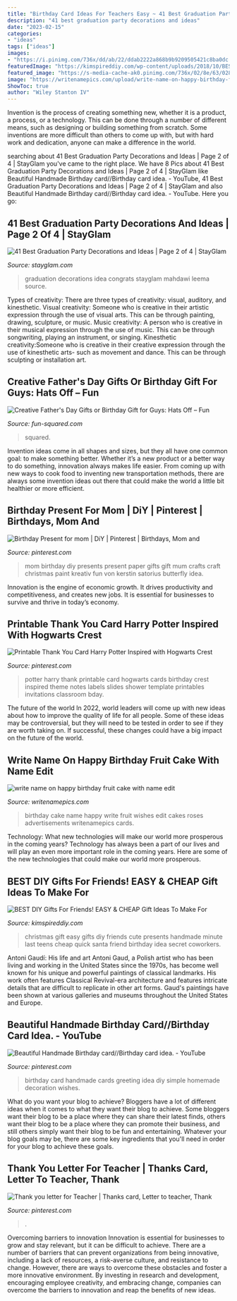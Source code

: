 ```yaml
---
title: "Birthday Card Ideas For Teachers Easy ~ 41 Best Graduation Party Decorations And Ideas"
description: "41 best graduation party decorations and ideas"
date: "2023-02-15"
categories:
- "ideas"
tags: ["ideas"]
images:
- "https://i.pinimg.com/736x/dd/ab/22/ddab2222a868b9b9209505421c8ba0dc.jpg"
featuredImage: "https://kimspireddiy.com/wp-content/uploads/2018/10/BEST-DIY-Gifts-For-Friends-EASY-and-CHEAP-Gift-Ideas-To-Make-For-Birthdays-Christmas-Gifts-Creative-and-Unique-Presents-That-Are-Cute-Last-Minute-Handmade-Ideas-BFFs-Teens-23.jpg"
featured_image: "https://s-media-cache-ak0.pinimg.com/736x/02/8e/63/028e637687c0885f73ef5eda8bf76101.jpg"
image: "https://writenamepics.com/upload/write-name-on-happy-birthday-fruit-cake-with-name-edit1524393585.jpg"
ShowToc: true
author: "Wiley Stanton IV"
---
```



Invention is the process of creating something new, whether it is a product, a process, or a technology. This can be done through a number of different means, such as designing or building something from scratch. Some inventions are more difficult than others to come up with, but with hard work and dedication, anyone can make a difference in the world.

	

		
searching about 41 Best Graduation Party Decorations and Ideas | Page 2 of 4 | StayGlam you've came to the right place. We have 8 Pics about 41 Best Graduation Party Decorations and Ideas | Page 2 of 4 | StayGlam like Beautiful Handmade Birthday card//Birthday card idea. - YouTube, 41 Best Graduation Party Decorations and Ideas | Page 2 of 4 | StayGlam and also Beautiful Handmade Birthday card//Birthday card idea. - YouTube. Here you go:
		
    
## 41 Best Graduation Party Decorations And Ideas | Page 2 Of 4 | StayGlam

<img loading=lazy src="https://stayglam.com/wp-content/uploads/2018/04/Congrats-Party-Idea.jpg" onerror="this.onerror=null;this.src='https://tse3.mm.bing.net/th?id=OIP.e7gpcnlre2xECEMDf5AtgAAAAA&amp;pid=15.1';" alt="41 Best Graduation Party Decorations and Ideas | Page 2 of 4 | StayGlam">

_Source: stayglam.com_

>graduation decorations idea congrats stayglam mahdawi leema source. 

	

Types of creativity: There are three types of creativity: visual, auditory, and kinesthetic.
Visual creativity: Someone who is creative in their artistic expression through the use of visual arts. This can be through painting, drawing, sculpture, or music. Music creativity: A person who is creative in their musical expression through the use of music. This can be through songwriting, playing an instrument, or singing. Kinesthetic creativity:Someone who is creative in their creative expression through the use of kinesthetic arts- such as movement and dance. This can be through sculpting or installation art.

    
## Creative Father&#039;s Day Gifts Or Birthday Gift For Guys: Hats Off – Fun

<img loading=lazy src="https://fun-squared.com/wp-content/uploads/2016/06/Hatsoffbirthday-1-704x1024.jpg" onerror="this.onerror=null;this.src='https://tse4.mm.bing.net/th?id=OIP.p2_XdTxyCSwVeOHISaxI6gHaKx&amp;pid=15.1';" alt="Creative Father&#039;s Day Gifts or Birthday Gift for Guys: Hats Off – Fun">

_Source: fun-squared.com_

>squared. 

	

Invention ideas come in all shapes and sizes, but they all have one common goal: to make something better. Whether it’s a new product or a better way to do something, innovation always makes life easier. From coming up with new ways to cook food to inventing new transportation methods, there are always some invention ideas out there that could make the world a little bit healthier or more efficient.

    
## Birthday Present For Mom | DiY | Pinterest | Birthdays, Mom And

<img loading=lazy src="https://s-media-cache-ak0.pinimg.com/736x/02/8e/63/028e637687c0885f73ef5eda8bf76101.jpg" onerror="this.onerror=null;this.src='https://tse4.mm.bing.net/th?id=OIP.MJ0MRbT_TKbwYgM444AyowHaJ3&amp;pid=15.1';" alt="Birthday Present for mom | DiY | Pinterest | Birthdays, Mom and">

_Source: pinterest.com_

>mom birthday diy presents present paper gifts gift mum crafts craft christmas paint kreativ fun von kerstin satorius butterfly idea. 

	

Innovation is the engine of economic growth. It drives productivity and competitiveness, and creates new jobs. It is essential for businesses to survive and thrive in today’s economy.

    
## Printable Thank You Card Harry Potter Inspired With Hogwarts Crest

<img loading=lazy src="https://i.pinimg.com/736x/95/75/25/957525181503961fd8aea70db0e356dc--printable-thank-you-cards-thank-you-notes.jpg" onerror="this.onerror=null;this.src='https://tse3.mm.bing.net/th?id=OIP.5c5SBCpO6wmqYf9zQNDIrQHaJQ&amp;pid=15.1';" alt="Printable Thank You Card Harry Potter Inspired with Hogwarts Crest">

_Source: pinterest.com_

>potter harry thank printable card hogwarts cards birthday crest inspired theme notes labels slides shower template printables invitations classroom bday. 

	

The future of the world
In 2022, world leaders will come up with new ideas about how to improve the quality of life for all people. Some of these ideas may be controversial, but they will need to be tested in order to see if they are worth taking on. If successful, these changes could have a big impact on the future of the world.

    
## Write Name On Happy Birthday Fruit Cake With Name Edit

<img loading=lazy src="https://writenamepics.com/upload/write-name-on-happy-birthday-fruit-cake-with-name-edit1524393585.jpg" onerror="this.onerror=null;this.src='https://tse3.mm.bing.net/th?id=OIP.P5TruMQ0AlrXC4gmmL6S3gHaHa&amp;pid=15.1';" alt="write name on happy birthday fruit cake with name edit">

_Source: writenamepics.com_

>birthday cake name happy write fruit wishes edit cakes roses advertisements writenamepics cards. 

	

Technology: What new technologies will make our world more prosperous in the coming years?
Technology has always been a part of our lives and will play an even more important role in the coming years. Here are some of the new technologies that could make our world more prosperous.

    
## BEST DIY Gifts For Friends! EASY &amp; CHEAP Gift Ideas To Make For

<img loading=lazy src="https://kimspireddiy.com/wp-content/uploads/2018/10/BEST-DIY-Gifts-For-Friends-EASY-and-CHEAP-Gift-Ideas-To-Make-For-Birthdays-Christmas-Gifts-Creative-and-Unique-Presents-That-Are-Cute-Last-Minute-Handmade-Ideas-BFFs-Teens-23.jpg" onerror="this.onerror=null;this.src='https://tse3.mm.bing.net/th?id=OIP.Y3MeLFe81QrMzuBhoqOQHgHaLH&amp;pid=15.1';" alt="BEST DIY Gifts For Friends! EASY &amp; CHEAP Gift Ideas To Make For">

_Source: kimspireddiy.com_

>christmas gift easy gifts diy friends cute presents handmade minute last teens cheap quick santa friend birthday idea secret coworkers. 

	

Antoni Gaudí: His life and art
Antoni Gaud, a Polish artist who has been living and working in the United States since the 1970s, has become well known for his unique and powerful paintings of classical landmarks. His work often features Classical Revival-era architecture and features intricate details that are difficult to replicate in other art forms. Gaud's paintings have been shown at various galleries and museums throughout the United States and Europe.

    
## Beautiful Handmade Birthday Card//Birthday Card Idea. - YouTube

<img loading=lazy src="https://i.pinimg.com/736x/dd/ab/22/ddab2222a868b9b9209505421c8ba0dc.jpg" onerror="this.onerror=null;this.src='https://tse4.mm.bing.net/th?id=OIP.gZqjOz8ZkMl_GnbtGwdNqwHaEK&amp;pid=15.1';" alt="Beautiful Handmade Birthday card//Birthday card idea. - YouTube">

_Source: pinterest.com_

>birthday card handmade cards greeting idea diy simple homemade decoration wishes. 

	

What do you want your blog to achieve?
Bloggers have a lot of different ideas when it comes to what they want their blog to achieve. Some bloggers want their blog to be a place where they can share their latest finds, others want their blog to be a place where they can promote their business, and still others simply want their blog to be fun and entertaining. Whatever your blog goals may be, there are some key ingredients that you'll need in order for your blog to achieve these goals.

    
## Thank You Letter For Teacher | Thanks Card, Letter To Teacher, Thank

<img loading=lazy src="https://i.pinimg.com/736x/66/54/d3/6654d37a166d1a3bdf50f0786f5831c9--letter-for-teacher-thank-you-letter.jpg" onerror="this.onerror=null;this.src='https://tse2.mm.bing.net/th?id=OIP.vm5QUnLjupaAfapD-KKu7AHaJ3&amp;pid=15.1';" alt="Thank you letter for Teacher | Thanks card, Letter to teacher, Thank">

_Source: pinterest.com_

>. 

	

Overcoming barriers to innovation
Innovation is essential for businesses to grow and stay relevant, but it can be difficult to achieve. There are a number of barriers that can prevent organizations from being innovative, including a lack of resources, a risk-averse culture, and resistance to change.
However, there are ways to overcome these obstacles and foster a more innovative environment. By investing in research and development, encouraging employee creativity, and embracing change, companies can overcome the barriers to innovation and reap the benefits of new ideas.

